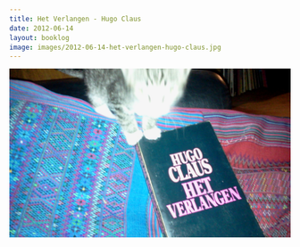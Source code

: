```yaml
---
title: Het Verlangen - Hugo Claus
date: 2012-06-14
layout: booklog
image: images/2012-06-14-het-verlangen-hugo-claus.jpg
---
```

![Het Verlangen - Hugo Claus](images/2012-06-14-het-verlangen-hugo-claus.jpg)
